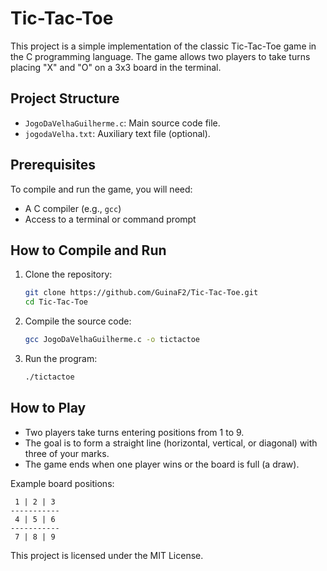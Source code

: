 # Tic-Tac-Toe

This project is a simple implementation of the classic Tic-Tac-Toe game in the C programming language. The game allows two players to take turns placing "X" and "O" on a 3x3 board in the terminal.

## Project Structure

- `JogoDaVelhaGuilherme.c`: Main source code file.
- `jogodaVelha.txt`: Auxiliary text file (optional).

## Prerequisites

To compile and run the game, you will need:

- A C compiler (e.g., `gcc`)
- Access to a terminal or command prompt

## How to Compile and Run

1. Clone the repository:

   ```bash
   git clone https://github.com/GuinaF2/Tic-Tac-Toe.git
   cd Tic-Tac-Toe
   ```

2. Compile the source code:

   ```bash
   gcc JogoDaVelhaGuilherme.c -o tictactoe
   ```

3. Run the program:

   ```bash
   ./tictactoe
   ```

## How to Play

- Two players take turns entering positions from 1 to 9.
- The goal is to form a straight line (horizontal, vertical, or diagonal) with three of your marks.
- The game ends when one player wins or the board is full (a draw).

Example board positions:

```
 1 | 2 | 3
-----------
 4 | 5 | 6
-----------
 7 | 8 | 9
```

This project is licensed under the MIT License.
